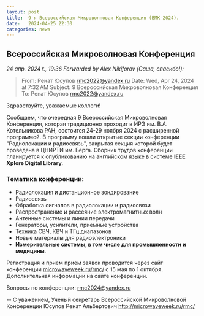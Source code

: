 ```yaml
---
layout: post
title:  9-я Всероссийская Микроволновая Конференция (ВМК-2024).
date:   2024-04-25 22:30
categories: news
---
```


## Всероссийская Микроволновая Конференция

*24 апр. 2024 г., 19:36 Forwarded by Alex Nikiforov (Саша, спасибо!):*
>From: Ренат Юсупов <rmc2022@yandex.ru>
>Date: Wed, Apr 24, 2024 at 7:32 AM
>Subject: 9 Всероссийская Микроволновая Конференция
>To: Ренат Юсупов <rmc2022@yandex.ru>

Здравствуйте, уважаемые коллеги!

Сообщаем, что очередная 9 Всероссийская Микроволновая Конференция, которая традиционно проходит в ИРЭ им. В.А. Котельникова РАН, состоится 24-29 ноября 2024 с расширенной программой.  В программу вошли открытые секции  конференции "Радиолокации и радиосвязь", закрытая секция которой будет проведена в ЦНИРТИ им. Берга. Сборник трудов конференции планируется к опубликованию на английском языке в системе **IEEE Xplore Digital Library**.

### Тематика конференции:

* Радиолокация и дистанционное зондирование
* Радиосвязь
* Обработка сигналов в радиолокации и радиосвязи
* Распространение и рассеяние электромагнитных волн
* Антенные системы и линии передачи
* Генераторы, усилители, приемные устройства
* Техника СВЧ, КВЧ и ТГц диапазонов
* Новые материалы для радиоэлектроники
* **Измерительные системы, в том числе для промышленности и медицины**.

Регистрация и прием прием заявок проводится через сайт конференции [microwaveweek.ru/rmc/](microwaveweek.ru/rmc/)  c 15 мая по 1 октября. Дополнительная  информации на сайте конференции.

Вопросы по конференции: rmc2024@yandex.ru

 
-- 
С уважением,
Ученый секретарь
Всероссийской Микроволновой Конференции
Юсупов Ренат Альбертович
http://microwaveweek.ru/rmc/ 

